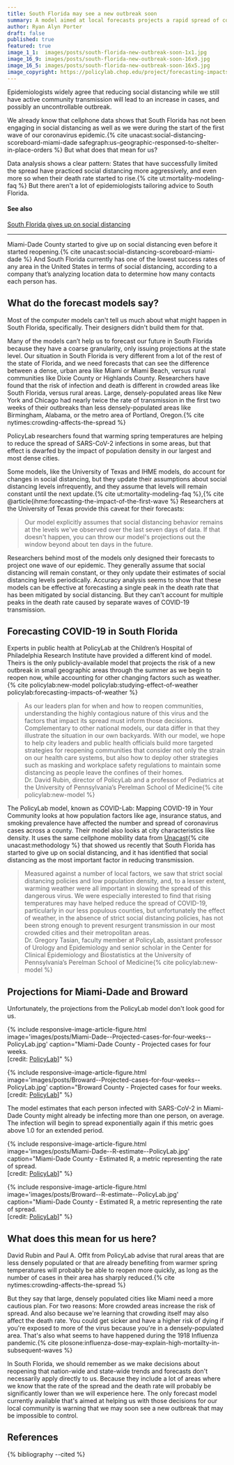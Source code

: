```yaml
---
title: South Florida may see a new outbreak soon
summary: A model aimed at local forecasts projects a rapid spread of coronavirus in Miami-Dade and Broward counties, based on mobility, population density, age, insurance status, smoking prevalence, and weather.
author: Ryan Alyn Porter
draft: false
published: true
featured: true
image_1_1:  images/posts/south-florida-new-outbreak-soon-1x1.jpg
image_16_9: images/posts/south-florida-new-outbreak-soon-16x9.jpg
image_16_5: images/posts/south-florida-new-outbreak-soon-16x5.jpg
image_copyright: https://policylab.chop.edu/project/forecasting-impacts-weather-and-social-distancing-covid-19-transmission-across-us
---
```


Epidemiologists widely agree that reducing social distancing while we still have active community transmission will lead to an increase in cases, and possibly an uncontrollable outbreak.

<!--more-->

We already know that cellphone data shows that South Florida has not been engaging in social distancing as well as we were during the start of the first wave of our coronavirus epidemic.{% cite unacast:social-distancing-scoreboard-miami-dade safegraph:us-geographic-responsed-to-shelter-in-place-orders %}  But what does that mean for us?

Data analysis shows a clear pattern: States that have successfully limited the spread have practiced social distancing more aggressively, and even more so when their death rate started to rise.{% cite ut:mortality-modeling-faq %}  But there aren't a lot of epidemiologists tailoring advice to South Florida.

<div class="alert alert-info" role="alert">
  <h4 class="alert-heading">See also</h4>
  <p><a href="{% post_url 2020-05-16-south-florida-gives-up-on-social-distancing %}">South Florida gives up on social distancing</a></p>
  <hr>
  <p class="mb-0">Miami-Dade County started to give up on social distancing even before it started reopening.{% cite unacast:social-distancing-scoreboard-miami-dade %}  And South Florida currently has one of the lowest success rates of any area in the United States in terms of social distancing, according to a company that’s analyzing location data to determine how many contacts each person has.</p>
</div>

<h2>What do the forecast models say?</h2>

Most of the computer models can't tell us much about what might happen in South Florida, specifically.  Their designers didn't build them for that.

Many of the models can’t help us to forecast our future in South Florida because they have a coarse granularity, only issuing projections at the state level.  Our situation in South Florida is very different from a lot of the rest of the state of Florida, and we need forecasts that can see the difference between a dense, urban area like Miami or Miami Beach, versus rural communities like Dixie County or Highlands County.  Researchers have found that the risk of infection and death is different in crowded areas like South Florida, versus rural areas.  Large, densely-populated areas like New York and Chicago had nearly twice the rate of transmission in the first two weeks of their outbreaks than less densely-populated areas like Birmingham, Alabama, or the metro area of Portland, Oregon.{% cite nytimes:crowding-affects-the-spread %}

<div class="alert alert-info" role="alert">
  <p class="mb-0"><i class="fa fa-info-circle" aria-hidden="true"></i> PolicyLab researchers found that warming spring temperatures are helping to reduce the spread of SARS-CoV-2 infections in some areas, but that effect is dwarfed by the impact of population density in our largest and most dense cities.</p>
</div>

Some models, like the University of Texas and IHME models, do account for changes in social distancing, but they update their assumptions about social distancing levels infrequently, and they assume that levels will remain constant until the next update.{% cite ut:mortality-modeling-faq %},{% cite @article{ihme:forecasting-the-impact-of-the-first-wave %}  Researchers at the University of Texas provide this caveat for their forecasts:

<blockquote class="blockquote">
Our model explicitly assumes that social distancing behavior remains at the levels we've observed over the last seven days of data. If that doesn't happen, you can throw our model's projections out the window beyond about ten days in the future.
</blockquote>

Researchers behind most of the models only designed their forecasts to project one wave of our epidemic.  They generally assume that social distancing will remain constant, or they only update their estimates of social distancing levels periodically. Accuracy analysis seems to show that these models can be effective at forecasting a single peak in the death rate that has been mitigated by social distancing. But they can't account for multiple peaks in the death rate caused by separate waves of COVID-19 transmission.

<h2>Forecasting COVID-19 in South Florida</h2>

Experts in public health at PolicyLab at the Children’s Hospital of Philadelphia Research Institute have provided a different kind of model.  Theirs is the only publicly-available model that projects the risk of a new outbreak in small geographic areas through the summer as we begin to reopen now, while accounting for other changing factors such as weather.{% cite policylab:new-model policylab:studying-effect-of-weather policylab:forecasting-impacts-of-weather %}

<blockquote class="blockquote">
 As our leaders plan for when and how to reopen communities, understanding the highly contagious nature of this virus and the factors that impact its spread must inform those decisions.  Complementary to other national models, our data differ in that they illustrate the situation in our own backyards. With our model, we hope to help city leaders and public health officials build more targeted strategies for reopening communities that consider not only the strain on our health care systems, but also how to deploy other strategies such as masking and workplace safety regulations to maintain some distancing as people leave the confines of their homes.
 <footer class="blockquote-footer">Dr. David Rubin, director of PolicyLab and a professor of Pediatrics at the University of Pennsylvania’s Perelman School of Medicine{% cite policylab:new-model %}</footer>
</blockquote>

The PolicyLab model, known as COVID-Lab: Mapping COVID-19 in Your Community looks at how population factors like age, insurance status, and smoking prevalence have affected the number and spread of coronavirus cases across a county.  Their model also looks at city characteristics like density.  It uses the same cellphone mobility data from [Unacast](https://www.unacast.com){% cite unacast:methodology %} that showed us recently that South Florida has started to give up on social distancing, and it has identified that social distancing as the most important factor in reducing transmission.

<blockquote class="blockquote">
Measured against a number of local factors, we saw that strict social distancing policies and low population density, and, to a lesser extent, warming weather were all important in slowing the spread of this dangerous virus.  We were especially interested to find that rising temperatures may have helped reduce the spread of COVID-19, particularly in our less populous counties, but unfortunately the effect of weather, in the absence of strict social distancing policies, has not been strong enough to prevent resurgent transmission in our most crowded cities and their metropolitan areas.
  <footer class="blockquote-footer">Dr. Gregory Tasian, faculty member at PolicyLab, assistant professor of Urology and Epidemiology and senior scholar in the Center for Clinical Epidemiology and Biostatistics at the University of Pennsylvania’s Perelman School of Medicine{% cite policylab:new-model %}</footer>
</blockquote>

<h2>Projections for Miami-Dade and Broward</h2>

Unfortunately, the projections from the PolicyLab model don't look good for us.

{% include responsive-image-article-figure.html
  image='images/posts/Miami-Dade--Projected-cases-for-four-weeks--PolicyLab.jpg'
  caption="Miami-Dade County - Projected cases for four weeks.<br/>[credit: <a href='https://policylab.chop.edu/covid-lab-mapping-covid-19-your-community'>PolicyLab</a>]" %}

{% include responsive-image-article-figure.html
  image='images/posts/Broward--Projected-cases-for-four-weeks--PolicyLab.jpg'
  caption="Broward County - Projected cases for four weeks.<br/>[credit: <a href='https://policylab.chop.edu/covid-lab-mapping-covid-19-your-community'>PolicyLab</a>]" %}

The model estimates that each person infected with SARS-CoV-2 in Miami-Dade County might already be infecting more than one person, on average.  The infection will begin to spread exponentially again if this metric goes above 1.0 for an extended period.

{% include responsive-image-article-figure.html
  image='images/posts/Miami-Dade--R-estimate--PolicyLab.jpg'
  caption="Miami-Dade County - Estimated R, a metric representing the rate of spread.<br/>[credit: <a href='https://policylab.chop.edu/covid-lab-mapping-covid-19-your-community'>PolicyLab</a>]" %}

{% include responsive-image-article-figure.html
  image='images/posts/Broward--R-estimate--PolicyLab.jpg'
  caption="Miami-Dade County - Estimated R, a metric representing the rate of spread.<br/>[credit: <a href='https://policylab.chop.edu/covid-lab-mapping-covid-19-your-community'>PolicyLab</a>]" %}

<h2>What does this mean for us here?</h2>

David Rubin and Paul A. Offit from PolicyLab advise that rural areas that are less densely populated or that are already benefiting from warmer spring temperatures will probably be able to reopen more quickly, as long as the number of cases in their area has sharply reduced.{% cite nytimes:crowding-affects-the-spread %}

But they say that large, densely populated cities like Miami need a more cautious plan.  For two reasons: More crowded areas increase the risk of spread.  And also because we're learning that crowding itself may also affect the death rate. You could get sicker and have a higher risk of dying if you're exposed to more of the virus because you're in a densely-populated area. That's also what seems to have happened during the 1918 Influenza pandemic.{% cite plosone:influenza-dose-may-explain-high-mortailty-in-subsequent-waves %}

In South Florida, we should remember as we make decisions about reopening that nation-wide and state-wide trends and forecasts don't necessarily apply directly to us.  Because they include a lot of areas where we know that the rate of the spread and the death rate will probably be significantly lower than we will experience here. The only forecast model currently available that's aimed at helping us with those decisions for our local community is warning that we may soon see a new outbreak that may be impossible to control.

<h2>References</h2>

{% bibliography --cited %}
